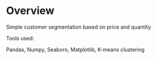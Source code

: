 # Overview
Simple customer segmentation based on price and quantity

Tools used:

Pandas, Numpy, Seaborn, Matplotlib, K-means clustering
